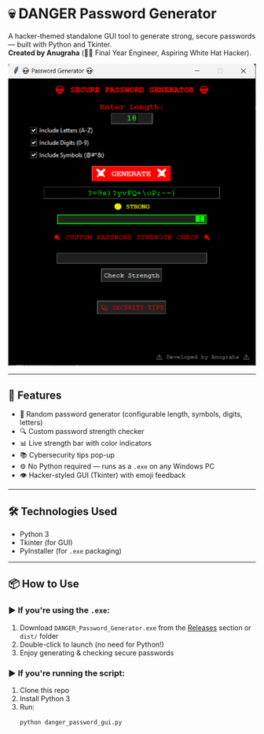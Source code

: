 # 💀 DANGER Password Generator

A hacker-themed standalone GUI tool to generate strong, secure passwords — built with Python and Tkinter.  
**Created by Anugraha** (👨‍💻 Final Year Engineer, Aspiring White Hat Hacker).

![App Screenshot](screenshot.png)

---

## 🚀 Features

- 🔐 Random password generator (configurable length, symbols, digits, letters)
- 🔍 Custom password strength checker
- 📊 Live strength bar with color indicators
- 📚 Cybersecurity tips pop-up
- ⚙️ No Python required — runs as a `.exe` on any Windows PC
- 👁️ Hacker-styled GUI (Tkinter) with emoji feedback

---

## 🛠 Technologies Used

- Python 3
- Tkinter (for GUI)
- PyInstaller (for `.exe` packaging)

---

## 📦 How to Use

### ▶ If you're using the `.exe`:
1. Download `DANGER_Password_Generator.exe` from the [Releases](#) section or `dist/` folder
2. Double-click to launch (no need for Python!)
3. Enjoy generating & checking secure passwords

### ▶ If you're running the script:
1. Clone this repo
2. Install Python 3
3. Run:
   ```bash
   python danger_password_gui.py
